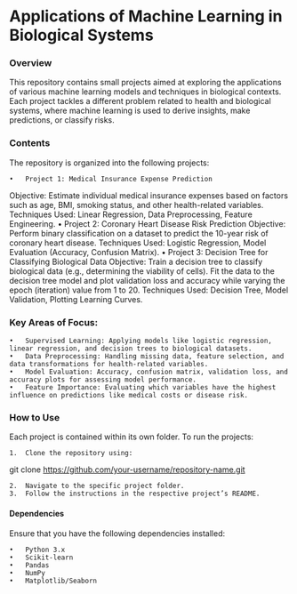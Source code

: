 # Applications of Machine Learning in Biological Systems

### Overview

This repository contains small projects aimed at exploring the applications of various machine learning models and techniques in biological contexts. Each project tackles a different problem related to health and biological systems, where machine learning is used to derive insights, make predictions, or classify risks.

### Contents

The repository is organized into the following projects:

	•	Project 1: Medical Insurance Expense Prediction
Objective: Estimate individual medical insurance expenses based on factors such as age, BMI, smoking status, and other health-related variables.
Techniques Used: Linear Regression, Data Preprocessing, Feature Engineering.
	•	Project 2: Coronary Heart Disease Risk Prediction
Objective: Perform binary classification on a dataset to predict the 10-year risk of coronary heart disease.
Techniques Used: Logistic Regression, Model Evaluation (Accuracy, Confusion Matrix).
	•	Project 3: Decision Tree for Classifying Biological Data
Objective: Train a decision tree to classify biological data (e.g., determining the viability of cells). Fit the data to the decision tree model and plot validation loss and accuracy while varying the epoch (iteration) value from 1 to 20.
Techniques Used: Decision Tree, Model Validation, Plotting Learning Curves.

### Key Areas of Focus:

	•	Supervised Learning: Applying models like logistic regression, linear regression, and decision trees to biological datasets.
	•	Data Preprocessing: Handling missing data, feature selection, and data transformations for health-related variables.
	•	Model Evaluation: Accuracy, confusion matrix, validation loss, and accuracy plots for assessing model performance.
	•	Feature Importance: Evaluating which variables have the highest influence on predictions like medical costs or disease risk.

### How to Use

Each project is contained within its own folder. To run the projects:

	1.	Clone the repository using:

git clone https://github.com/your-username/repository-name.git


	2.	Navigate to the specific project folder.
	3.	Follow the instructions in the respective project’s README.

#### Dependencies

Ensure that you have the following dependencies installed:

	•	Python 3.x
	•	Scikit-learn
	•	Pandas
	•	NumPy
	•	Matplotlib/Seaborn
